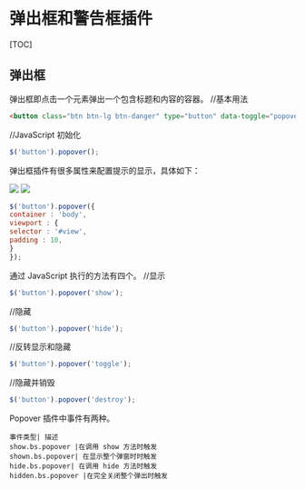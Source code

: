 # 弹出框和警告框插件
[TOC]

## 弹出框
弹出框即点击一个元素弹出一个包含标题和内容的容器。
//基本用法
```html
<button class="btn btn-lg btn-danger" type="button" data-toggle="popover" title="弹出框" data-content="这是一个弹出框插件">点击弹出/隐藏弹出框</button>
```
//JavaScript 初始化
```javascript
$('button').popover();
```
弹出框插件有很多属性来配置提示的显示，具体如下：

![](./_image/2018-05-10-21-59-32.jpg)
![](./_image/2018-05-10-21-59-52.jpg)
```javascript
$('button').popover({
container : 'body',
viewport : {
selector : '#view',
padding : 10,
}
});
```
通过 JavaScript 执行的方法有四个。
//显示
```javascript
$('button').popover('show');
```
//隐藏
```javascript
$('button').popover('hide');
```
//反转显示和隐藏
```javascript
$('button').popover('toggle');
```
//隐藏并销毁
```javascript
$('button').popover('destroy');
```
Popover 插件中事件有两种。
```table
事件类型| 描述
show.bs.popover |在调用 show 方法时触发
shown.bs.popover| 在显示整个弹窗时时触发
hide.bs.popover| 在调用 hide 方法时触发
hidden.bs.popover |在完全关闭整个弹出时触发
```
